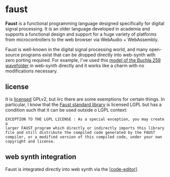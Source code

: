 # faust

**Faust** is a functional programming language designed specifically for digital signal processing.  It is an older language developed in academia and supports a functional design and support for a huge variety of platforms from microcontrollers to the web browser via WebAudio + WebAssembly.

Faust is well-known in the digital signal processing world, and many open-source programs exist that can be dropped directly into web-synth with zero porting required.  For example, I've used this [model of the Buchla 259 wavefolder](https://github.com/yorgoszachos/b259wf) in web-synth directly and it works like a charm with no modifications necessary.

## license

It is [licensed](https://github.com/grame-cncm/faust/blob/master-dev/COPYING.txt) GPLv2, but iirc there are some exemptions for certain things.  In particular, I know that the [Faust standard library](https://faustlibraries.grame.fr/) is licensed LGPL but has a condition such that it can be used outside o LGPL context:

```
EXCEPTION TO THE LGPL LICENSE : As a special exception, you may create a
larger FAUST program which directly or indirectly imports this library
file and still distribute the compiled code generated by the FAUST
compiler, or a modified version of this compiled code, under your own
copyright and license.
```

## web synth integration

Faust is integrated directly into web synth via the [[code-editor]].

[//begin]: # "Autogenerated link references for markdown compatibility"
[code-editor]: code-editor "code-editor"
[//end]: # "Autogenerated link references"
